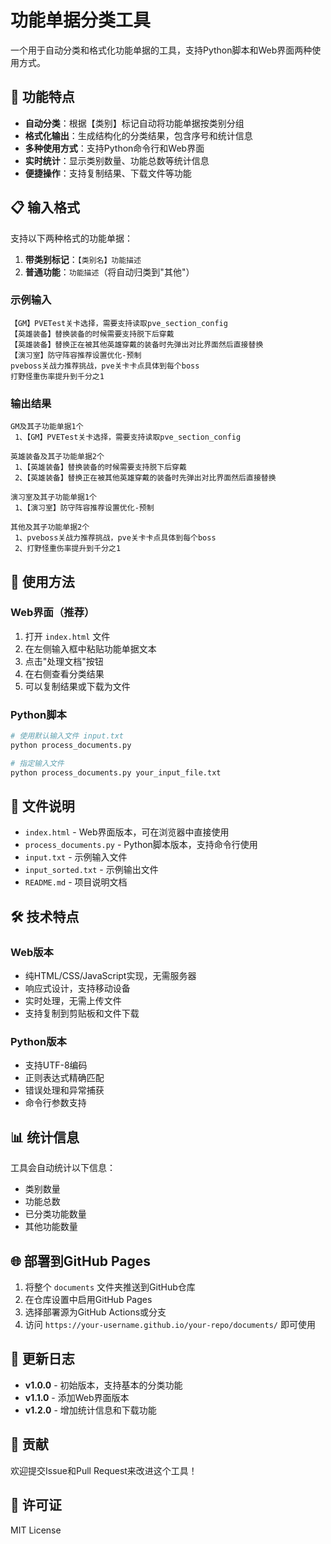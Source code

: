 # 功能单据分类工具

一个用于自动分类和格式化功能单据的工具，支持Python脚本和Web界面两种使用方式。

## 🌟 功能特点

- **自动分类**：根据【类别】标记自动将功能单据按类别分组
- **格式化输出**：生成结构化的分类结果，包含序号和统计信息
- **多种使用方式**：支持Python命令行和Web界面
- **实时统计**：显示类别数量、功能总数等统计信息
- **便捷操作**：支持复制结果、下载文件等功能

## 📋 输入格式

支持以下两种格式的功能单据：

1. **带类别标记**：`【类别名】功能描述`
2. **普通功能**：`功能描述`（将自动归类到"其他"）

### 示例输入

```
【GM】PVETest关卡选择，需要支持读取pve_section_config
【英雄装备】替换装备的时候需要支持脱下后穿戴
【英雄装备】替换正在被其他英雄穿戴的装备时先弹出对比界面然后直接替换
【演习室】防守阵容推荐设置优化-预制
pveboss关战力推荐挑战，pve关卡卡点具体到每个boss
打野怪重伤率提升到千分之1
```

### 输出结果

```
GM及其子功能单据1个
 1、【GM】PVETest关卡选择，需要支持读取pve_section_config

英雄装备及其子功能单据2个
 1、【英雄装备】替换装备的时候需要支持脱下后穿戴
 2、【英雄装备】替换正在被其他英雄穿戴的装备时先弹出对比界面然后直接替换

演习室及其子功能单据1个
 1、【演习室】防守阵容推荐设置优化-预制

其他及其子功能单据2个
 1、pveboss关战力推荐挑战，pve关卡卡点具体到每个boss
 2、打野怪重伤率提升到千分之1
```

## 🚀 使用方法

### Web界面（推荐）

1. 打开 `index.html` 文件
2. 在左侧输入框中粘贴功能单据文本
3. 点击"处理文档"按钮
4. 在右侧查看分类结果
5. 可以复制结果或下载为文件

### Python脚本

```bash
# 使用默认输入文件 input.txt
python process_documents.py

# 指定输入文件
python process_documents.py your_input_file.txt
```

## 📁 文件说明

- `index.html` - Web界面版本，可在浏览器中直接使用
- `process_documents.py` - Python脚本版本，支持命令行使用
- `input.txt` - 示例输入文件
- `input_sorted.txt` - 示例输出文件
- `README.md` - 项目说明文档

## 🛠️ 技术特点

### Web版本
- 纯HTML/CSS/JavaScript实现，无需服务器
- 响应式设计，支持移动设备
- 实时处理，无需上传文件
- 支持复制到剪贴板和文件下载

### Python版本
- 支持UTF-8编码
- 正则表达式精确匹配
- 错误处理和异常捕获
- 命令行参数支持

## 📊 统计信息

工具会自动统计以下信息：
- 类别数量
- 功能总数
- 已分类功能数量
- 其他功能数量

## 🌐 部署到GitHub Pages

1. 将整个 `documents` 文件夹推送到GitHub仓库
2. 在仓库设置中启用GitHub Pages
3. 选择部署源为GitHub Actions或分支
4. 访问 `https://your-username.github.io/your-repo/documents/` 即可使用

## 📝 更新日志

- **v1.0.0** - 初始版本，支持基本的分类功能
- **v1.1.0** - 添加Web界面版本
- **v1.2.0** - 增加统计信息和下载功能

## 🤝 贡献

欢迎提交Issue和Pull Request来改进这个工具！

## 📄 许可证

MIT License
